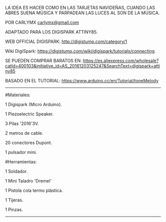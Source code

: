 
LA IDEA ES HACER COMO EN LAS TARJETAS NAVIDEÑAS, CUANDO LAS ABRES SUENA MÚSICA Y PARPADEAN LAS LUCES AL SON DE LA MÚSICA.

POR CARLYMX carlymx@gmail.com

ADAPTADO PARA LOS DIGISPARK ATTINY85. 

WEB OFFICIAL DIGISPARK: http://digistump.com/category/1 

Wiki DigiSpark: https://digistump.com/wiki/digispark/tutorials/connecting 

SE PUEDEN COMPRAR BARATOS EN: https://es.aliexpress.com/wholesale?catId=400103&initiative_id=AS_20161203125247&SearchText=digispark+attiny85

BASADO EN EL TUTORIAL: https://www.arduino.cc/en/Tutorial/toneMelody

-------------------------------

#Materiales:

1 Digispark (Micro Arduino).

1 Piezoelectric Speaker.

3 Pilas '2016'3V.

2 metros de cable.

20 conectores Dupont.

1 pulsador mini.

#Herramientas:

1 Soldador.

1 Mini Taladro 'Dremel'

1 Pistola cola termo plástica.

1 Tijeras.

1 Pinzas.

-------------------------------

